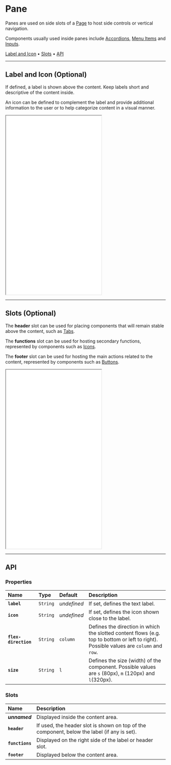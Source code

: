 # Pane

Panes are used on side slots of a [Page](components/page) to host side controls or vertical navigation. 

Components usually used inside panes include [Accordions](components/accordion), [Menu Items](components/menu-item) and [Inputs](components/input).

[Label and Icon](components/pane#label-and-icon) • [Slots](components/pane#slots) • [API](components/pane#api)

---

## Label and Icon (Optional)

If defined, a label is shown above the content. Keep labels short and descriptive of the content inside.

An icon can be defined to complement the label and provide additional information to the user or to help categorize content in a visual manner.

<iframe src="./assets/docs/components/pane/label-and-icon.html" height="560px"></iframe>

---

## Slots (Optional)

The **header** slot can be used for placing components that will remain stable above the content, such as [Tabs](components/tabs).

The **functions** slot can be used for hosting secondary functions, represented by components such as [Icons](components/icon).

The **footer** slot can be used for hosting the main actions related to the content, represented by components such as [Buttons](components/button).

<iframe src="./assets/docs/components/pane/slots.html" height="560px"></iframe>

---

## API

### Properties

| Name | Type | Default | Description |
| :-- | :-- | :-- | :-- |
| **`label`** | `String` | _undefined_ | If set, defines the text label. |
| **`icon`** | `String` | _undefined_ | If set, defines the icon shown close to the label. |
| **`flex-direction`** | `String` | `column` | Defines the direction in which the slotted content flows (e.g. top to bottom or left to right). Possible values are `column` and `row`. |
| **`size`** | `String` | `l` | Defines the size (width) of the component. Possible values are `s` (80px), `m` (120px) and `l`(320px). |

### Slots

| Name | Description |
| :-- | :-- |
| **_unnamed_** | Displayed inside the content area. |
| **`header`** | If used, the header slot is shown on top of the component, below the label (if any is set). |
| **`functions`** | Displayed on the right side of the label or header slot. |
| **`footer`** | Displayed below the content area. |